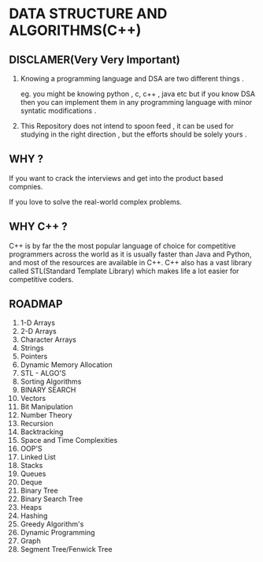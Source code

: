 # DATA STRUCTURE AND ALGORITHMS(C++)

## DISCLAMER(Very Very Important)
   1. Knowing a programming language and DSA are two different things . 
   
      eg. you might be knowing python , c, c++ , java etc but if you know DSA then you can implement them in any programming language with minor syntatic modifications .
      
   2. This Repository does not intend to spoon feed , it can be used for studying in the right direction , but the efforts should be solely yours .
   
## WHY ?
  If you want to crack the interviews and get into the product based compnies.
  
  If you love to solve the real-world complex problems.
  
## WHY C++ ?
  C++ is by far the the most popular language of choice for competitive programmers across the world as it is usually faster than Java and Python, and most of the resources are available in C++. C++ also has a vast library called STL(Standard Template Library) which makes life a lot easier for competitive coders.
    
## ROADMAP
  1. 1-D Arrays
  2. 2-D Arrays
  3. Character Arrays
  4. Strings
  5. Pointers
  6. Dynamic Memory Allocation
  7. STL - ALGO'S
  8. Sorting Algorithms
  8. BINARY SEARCH
  9. Vectors
  10. Bit Manipulation
  11. Number Theory
  12. Recursion
  13. Backtracking
  14. Space and Time Complexities
  15. OOP'S
  16. Linked List
  17. Stacks
  18. Queues
  19. Deque
  20. Binary Tree
  21. Binary Search Tree
  22. Heaps
  23. Hashing
  24. Greedy Algorithm's
  25. Dynamic Programming
  26. Graph
  27. Segment Tree/Fenwick Tree
  

